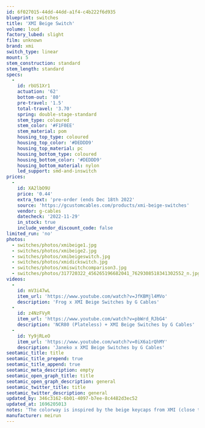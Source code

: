 ```yaml
---
id: 6f027015-44dd-44dd-a1f4-c4b222f6d935
blueprint: switches
title: 'XMI Beige Switch'
volume: loud
factory_lubed: slight
film: unknown
brand: xmi
switch_type: linear
mount: 5
stem_construction: standard
stem_length: standard
specs:
  -
    id: rbUS1Xr1
    actuation: '62'
    bottom-out: '80'
    pre-travel: '1.5'
    total-travel: '3.70'
    spring: double-stage-standard
    stem_type: coloured
    stem_color: '#F1F0EE'
    stem_material: pom
    housing_top_type: coloured
    housing_top_color: '#DEDDD9'
    housing_top_material: pc
    housing_bottom_type: coloured
    housing_bottom_color: '#DEDDD9'
    housing_bottom_material: nylon
    led_support: smd-and-inswitch
prices:
  -
    id: XA2lbO9U
    price: '0.44'
    extra_text: 'pre-order (ends Dec 18th 2022'
    source: 'https://gcustomcables.com/products/xmi-beige-switches'
    vendor: g-cables
    datecheck: '2022-11-29'
    in_stock: true
    include_vendor_discount_code: false
limited_run: 'no'
photos:
  - switches/photos/xmibeige1.jpg
  - switches/photos/xmibeige2.jpg
  - switches/photos/xmibeigeswitch.jpg
  - switches/photos/xmidickswitch.jpg
  - switches/photos/xmiswitchcomparison3.jpg
  - switches/photos/317720322_456265196682041_7629308518341302552_n.jpg
videos:
  -
    id: mV3i47wL
    item_url: 'https://www.youtube.com/watch?v=JfKBMjl4MVo'
    description: 'Frog x XMI Beige Switches by G Cables'
  -
    id: z4NzFVyR
    item_url: 'https://www.youtube.com/watch?v=pbWrd_RJbG4'
    description: 'NCR80 (Plateless) + XMI Beige Switches by G Cables'
  -
    id: Yy9jRLeO
    item_url: 'https://www.youtube.com/watch?v=0iX6a1rQhMY'
    description: 'Janeko x XMI Beige Switches by G Cables'
seotamic_title: title
seotamic_title_prepend: true
seotamic_title_append: true
seotamic_meta_description: empty
seotamic_open_graph_title: title
seotamic_open_graph_description: general
seotamic_twitter_title: title
seotamic_twitter_description: general
updated_by: 346c3162-6b01-4097-b7ee-8c4482d3ec52
updated_at: 1696205013
notes: 'The colorway is inspired by the beige keycaps from XMI (close to L9 and U9). XMI Beige is a smooth linear switch with minimum stem wobble, snappy 62g double staged spring with a deep but loud bottom out.'
manufacturer: meirun
---
```

